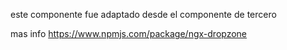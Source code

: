 este componente fue adaptado desde el componente de tercero
<ngx-dropzone>

mas info
https://www.npmjs.com/package/ngx-dropzone